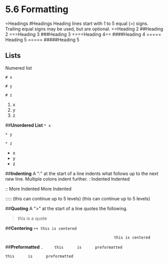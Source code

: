 # 5.6 Formatting


=Headings
#Headings
Heading lines start with 1 to 5 equal (=) signs. Trailing equal signs may be used, but are optional.
==Heading 2
##Heading 2
===Heading 3
###Heading 3
====Heading 4==
####Heading 4
===== Heading 5 =====
#####Heading 5

## **Lists**

Numered list

`# x`

`# y`

`# z`

1. x
2. y
3. z


##**Unordered List**
`* x`

`* y`

`* z`


* x
* y
* z


##**Indenting**
A ":" at the start of a line indents what follows up to the next new line. Multiple colons indent further.
: Indented
Indented

:: More Indented
More Indented

::::: (this can continue up to 5 levels)
(this can continue up to 5 levels)

##**Quoting**
A ">" at the start of a line quotes the following.
> this is a quote


##**Centering**
```++ this is centered```

                                                    this is centered

##**Preformatted**
`.     this      is      preformatted`

    this      is      preformatted